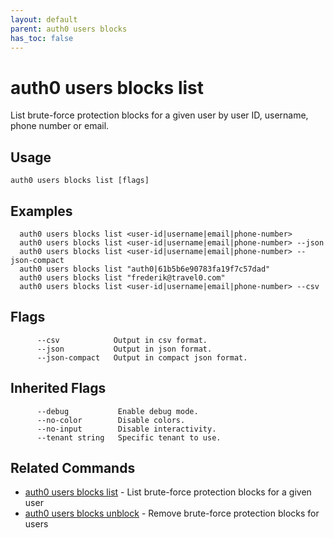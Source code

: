 ```yaml
---
layout: default
parent: auth0 users blocks
has_toc: false
---
```

# auth0 users blocks list

List brute-force protection blocks for a given user by user ID, username, phone number or email.

## Usage
```
auth0 users blocks list [flags]
```

## Examples

```
  auth0 users blocks list <user-id|username|email|phone-number>
  auth0 users blocks list <user-id|username|email|phone-number> --json
  auth0 users blocks list <user-id|username|email|phone-number> --json-compact
  auth0 users blocks list "auth0|61b5b6e90783fa19f7c57dad"
  auth0 users blocks list "frederik@travel0.com"
  auth0 users blocks list <user-id|username|email|phone-number> --csv
```


## Flags

```
      --csv            Output in csv format.
      --json           Output in json format.
      --json-compact   Output in compact json format.
```


## Inherited Flags

```
      --debug           Enable debug mode.
      --no-color        Disable colors.
      --no-input        Disable interactivity.
      --tenant string   Specific tenant to use.
```


## Related Commands

- [auth0 users blocks list](auth0_users_blocks_list.md) - List brute-force protection blocks for a given user
- [auth0 users blocks unblock](auth0_users_blocks_unblock.md) - Remove brute-force protection blocks for users


